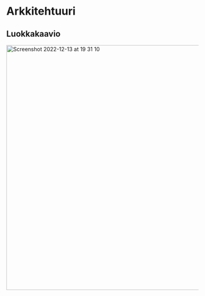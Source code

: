 # Arkkitehtuuri 
## Luokkakaavio
<img width="642" alt="Screenshot 2022-12-13 at 19 31 10" src="https://user-images.githubusercontent.com/101987621/207403505-d0b36808-b6a0-4fba-a187-328311651c6b.png">

